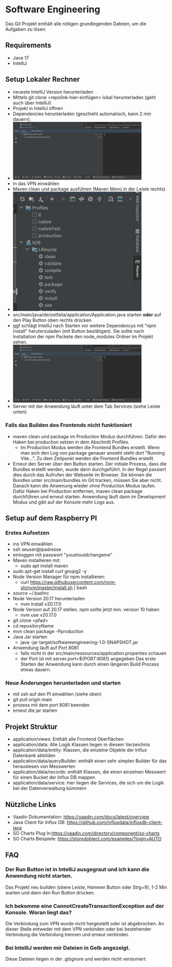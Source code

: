 # Software Engineering
Das Git Projekt enthält alle nötigen grundlegenden Dateien, um die Aufgaben zu lösen.

## Requirements
- Java 17
- IntelliJ

## Setup Lokaler Rechner
- neueste IntelliJ Version herunterladen
- Mittels git clone \<repolink-hier-einfügen> lokal herunterladen \(geht auch über IntelliJ\).
- Projekt in IntelliJ öffnen
- Dependencies herunterladen (geschieht automatisch, kann 2 min dauern).
- <img src="/doc-images/build.png" width="400px">
- in das VPN einwählen
- Maven clean und package ausführen (Maven Menü in der Leiste rechts)
- <img src="/doc-images/maven.png" width="400px">
- src/main/java/de/ostfalia/application/Application.java starten <b>oder</b> auf den Play Button oben rechts drücken
- ggf schlägt IntelliJ nach Starten vor weitere Dependencys mit "npm install" heruterzuladen \(mit Button bestätigen\). Sie sollte nach Installation der npm Packete den node_modules Ordner im Projekt sehen.</br>
- <img src="/doc-images/build.png" width="400px">
- Server mit der Anwendung läuft unter dem Tab Services \(siehe Leiste unten\)

### Falls das Builden des Frontends nicht funktioniert 
- maven clean und package im Production Modus durchführen. Dafür den Haken bei production setzen in dem Abschnitt Profiles.
  -  Im Production Modus werden die Frontend Bundles erstellt. Wenn man sich den Log von package genauer ansieht
  steht dort "Running Vite...". Zu dem Zeitpunkt werden die Frontend Bundles erstellt.
- Erneut den Server über den Button starten. Der initiale Prozess, dass die Bundles erstellt werden, wurde dann durchgeführt.
In der Regel passiert dies durch das Aufrufen der Webseite im Browser. Sie können die Bundles unter src/main/bundles im Git tracken, müssen Sie aber nicht.
  Danach kann die Anwenung wieder ohne Production Modus laufen. Dafür Haken bei Production entfernen,
  maven clean package durchführen und erneut starten. Anwendung läuft dann im Development Modus und gibt auf der Konsole mehr Logs aus.

## Setup auf dem Raspberry PI
### Erstes Aufsetzen
- ins VPN einwählen
- ssh seuser@ipadresse
- einloggen mit passwort "youshouldchangeme"
- Maven installieren mit: 
  - sudo apt install maven
- sudo apt-get install curl gnupg2 -y
- Node Version Manager für npm installieren: 
  - curl https://raw.githubusercontent.com/nvm-sh/nvm/master/install.sh  | bash
- source ~/.bashrc
- Node Version 20.17 herunterladen
  - nvm install v20.17.0
- Node Version auf 20.17 stellen. npm sollte jetzt min. version 10 haben
  - nvm use v20.17.0
- git clone \<pfad\>
- cd repositoryName
- mvn clean package -Pproduction
- Java Jar starten
  - java -jar target/softwareengineering-1.0-SNAPSHOT.jar
- Anwendung läuft auf Port 8081
  - falls nicht in der src/main/ressources/application.properties schauen
  - der Port ist mit server.port=${PORT:8081} angegeben
Das erste Starten der Anwendung kann durch einen längeren Build Process etwas dauern.

### Neue Änderungen herunterladen und starten
- mit ssh auf den PI einwählen (siehe oben)
- git pull origin main 
- prozess mit dem port 8081 beenden
- erneut die jar starten

## Projekt Struktur
- application/views: Enthält alle Frontend Oberflächen
- application/data: Alle Logik Klassen liegen in diesem Verzeichnis
- application/data/entity: Klassen, die einzelne Objekte der Influx Datenbank abbilden
- application/data/queryBuilder: enthält einen sehr simplen Builder für das herauslesen von Messwerten
- application/data/records: enthält Klassen, die einen einzelnen Messwert für einen Bucket der Influx DB mappen
- application/data/service: hier liegen die Services, die sich um die Logik bei der Datenverwaltung kümmern

## Nützliche Links
- Vaadin Dokumentation: https://vaadin.com/docs/latest/overview
- Java Client für Influx DB: https://github.com/influxdata/influxdb-client-java
- SO Charts Plug In:https://vaadin.com/directory/component/so-charts
- SO Charts Beispiele: https://storedobject.com/examples/?login=AUTO

## FAQ
### Der Run Button ist in IntelliJ ausgegraut und ich kann die Anwendung nicht starten.
Das Projekt neu builden (obere Leiste, Hammer Button oder Strg+9), 1-2 Min warten und dann den Run Button drücken.
### Ich bekomme eine CannotCreateTransactionException auf der Konsole. Woran liegt das?
Die Verbindung zum VPN wurde nicht hergestellt oder ist abgebrochen. An dieser Stelle entweder mit dem VPN
verbinden oder bei bestehender Verbindung die Verbindung trennen und erneut verbinden.

### Bei IntelliJ werden mir Dateien in Gelb angezeigt.
Diese Dateien liegen in der .gitignore und werden nicht versioniert.
